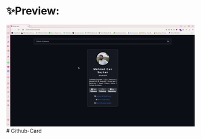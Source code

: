 # ✨Preview:

![](./Github-Card-Opera2024-10-1809-58-42-ezgif.com-video-to-gif-converter.gif)
#   G i t h u b - C a r d 
 
 